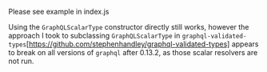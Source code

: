 Please see example in index.js

Using the `GraphQLScalarType` constructor directly still works, however the approach I took to subclassing `GraphQLScalarType` in `graphql-validated-types`[https://github.com/stephenhandley/graphql-validated-types] appears to break on all versions of `graphql` after 0.13.2, as those scalar resolvers are not run. 
